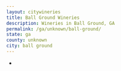 ```yaml
---
layout: citywineries
title: Ball Ground Wineries
description: Wineries in Ball Ground, GA
permalink: /ga/unknown/ball-ground/
state: ga
county: unknown
city: ball ground
---
```

-
